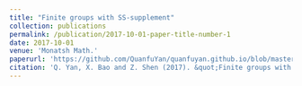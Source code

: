 ```yaml
---
title: "Finite groups with SS-supplement"
collection: publications
permalink: /publication/2017-10-01-paper-title-number-1
date: 2017-10-01
venue: 'Monatsh Math.'
paperurl: 'https://github.com/QuanfuYan/quanfuyan.github.io/blob/master/files/Yan2017_Article_FiniteGroupsWithSS-supplement.pdf'
citation: 'Q. Yan, X. Bao and Z. Shen (2017). &quot;Finite groups with SS-supplement.&quot; Monatsh Math. 184.'
---
```


